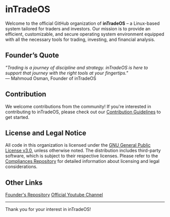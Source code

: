 # inTradeOS

Welcome to the official GitHub organization of **inTradeOS** – a Linux-based system tailored for traders and investors. Our mission is to provide an efficient, customizable, and secure operating system environment equipped with all the necessary tools for trading, investing, and financial analysis.

## Founder’s Quote

*"Trading is a journey of discipline and strategy. inTradeOS is here to support that journey with the right tools at your fingertips."*  
— Mahmoud Osman, Founder of inTradeOS

## Contribution

We welcome contributions from the community! If you're interested in contributing to inTradeOS, please check out our [Contribution Guidelines](https://github.com/inTradeOS/inTradeOS/CONTRIBUTING.md) to get started.

## License and Legal Notice

All code in this organization is licensed under the [GNU General Public License v3.0](https://www.gnu.org/licenses/gpl-3.0.html), unless otherwise noted. The distribution includes third-party software, which is subject to their respective licenses. Please refer to the [Compliances Repository](https://github.com/inTradeOS/Compliances/) for detailed information about licensing and legal considerations.

## Other Links

[Founder's Repository](https://github.com/Mahmoud7Osman/inTradeOS)
[Official Youtube Channel](https://youtube.com/inTradeOS)

---

Thank you for your interest in inTradeOS!
